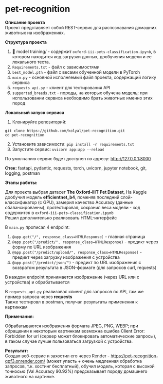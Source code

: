 # pet-recognition 

**Описание проекта**  
Проект представляет собой REST-сервис для распознавания домашних животных на изображениях.

**Структура проекта**
1. :file_folder: model training/ - содержит `oxford-iii-pets-classification.ipynb`, в котором находится код загрузки данных, дообучения модели и ее локального теста.
2. `Requirements.txt` - файл с зависимостями
3. `best_model.pth` - файл с весами обученной модели в PyTorch
4. `main.py` - основной исполняемый файл проекта, содержащий логику сервиса
5. `requests_api.py` - клиент для тестирования API
6. `supported_breeds.txt` - породы, на которых обучена модель; при использовании сервиса необходимо брать животных именно этих пород

**Локальный запуск сервиса**
1. Клонируйте репозиторий:
```
git clone https://github.com/kolyal/pet-recognition.git
cd pet-recognition
```
2. Установите зависимости:
`pip install -r requirements.txt`
3. Запустите сервис: `uvicorn app:app --reload`

По умолчанию сервис будет доступен по адресу: http://127.0.0.1:8000

**Стек:**
fastapi, pydantic, requests, torch, uvicorn, jupyter notebook, git, logging, postman

**Этапы работы:**  

Для проекта выбрал датасет **The Oxford-IIIT Pet Dataset**, На Kaggle дообучил модель **efficientnet_b4**, поменяв последний слой-классификатор (с GPU), замерил качество Accuracy (данные сбалансированны), протестировал, сохранил веса модели - код содержится в `oxford-iii-pets-classification.ipynb`  
Решил дополнительно реализовать HTML-интерфейс

В `main.py` прописал 4 endpoint:
1. `@app.get("/", response_class=HTMLResponse)` - главная страница
2. `@app.post("/predict/", response_class=HTMLResponse)` - предикт через форму по URL изображения
3. `@app.post("/predict/upload/", response_class=HTMLResponse)` - предикт через загрузку изображения с устройства
4. `@app.post("/predict/json/")` - предикт по URL изображения с возвратом результата в JSON-формате (для запросов curl, requests)

В каждом endpoint принимается изображение (через URL или с устройства) и обрабатывается 

В `requests_api.py` реализовал клиент для запросов по API, там же пример запроса через **requests**  
Также тестировл в postman, получал результаты применения к картинкам  

**Примечания:**  

Обрабатываются изображения формата JPEG, PNG, WEBP; при обращении к некоторым картинкам возможна ошибка Client Error: Forbidden for url (сервер может блокировать автоматические запросы), в таком случае лучше пользоваться загрузкой с устройства.

**Результат:**  
Создал веб-сервис и захостил его через Render - https://pet-recognition-qpf3.onrender.com/ (может упасть + очень медленная обработка запросов, т.к. хостинг бесплатный), обучил модель, которая с высокой точносью (Val Accuracy 90.92%) предсказывает породу домашнего животного на картинке.
